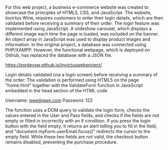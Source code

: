 For this web project, a business e-commerce website was created to showcase the principles of HTML5, CSS, and JavaScript. 
The website, Invictus Wine, requires customers to enter their login details, which are then validated before receiving a summary of their order. 
The login feature was implemented using JavaScript. 
A slideshow carousel, which displays a different image each time the page is loaded, was included on the banner. 
An object array in JavaScript was used to display product images and information. 
In the original project, a database was connected using PHP/XAMPP. However, the functional webpage, which is deployed on Github, has replaced the database with a JSON file.

https://esrdevsw.github.io/invictuswebproject/

Login details validated (via a login screen) before receiving a summary of the order:
The validation is performed using HTML5 on the page "home.html" together with the ValidateForm function in JavaScript embedded in the head section of the HTML code

Username:
qwe@qwe.com
Password:
123

The function uses a DOM query to validate the login form, checks the values entered in the User and Pass fields, and checks if the fields are not empty or filled in incorrectly with an if condition.
If you press the login button with the field empty, it returns an alert telling you to fill in the field, and "document.myForm.userEmail.focus()" redirects the cursor to the empty field.
While these two fields are not valid, the checkout button remains disabled, preventing the purchase procedure.

